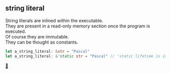 ## string literal

String literals are inlined within the executable.  
They are present in a read-only memory section once the program is executed.  
Of course they are immutable.  
They can be thought as constants.

```rust
let a_string_literal: &str = "Pascal" 
let a_string_literal: &'static str = "Pascal" // 'static lifetime is implicit
```

[📒](https://doc.rust-lang.org/1.7.0/book/strings.html)